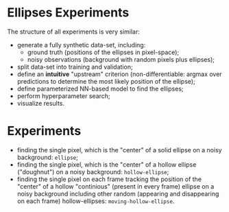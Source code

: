 # Ellipses Experiments

The structure of all experiments is very similar:

- generate a fully synthetic data-set, including:
  - ground truth (positions of the ellipses in pixel-space);
  - noisy observations (background with random pixels plus ellipses);
- split data-set into training and validation;
- define an **intuitive** "upstream" criterion (non-differentiable: argmax over predictions to determine the most likely position of the ellipse);
- define parameterized NN-based model to find the ellipses;
- perform hyperparameter search;
- visualize results.

# Experiments

- finding the single pixel, which is the "center" of a solid ellipse on a noisy background: `ellipse`;
- finding the single pixel, which is the "center" of a hollow ellipse ("doughnut") on a noisy background: `hollow-ellipse`;
- finding the single pixel on each frame tracking the position of the "center" of a hollow "continious" (present in every frame) ellipse on a noisy background including other random (appearing and disappearing on each frame) hollow-ellipses: `moving-hollow-ellipse`.
